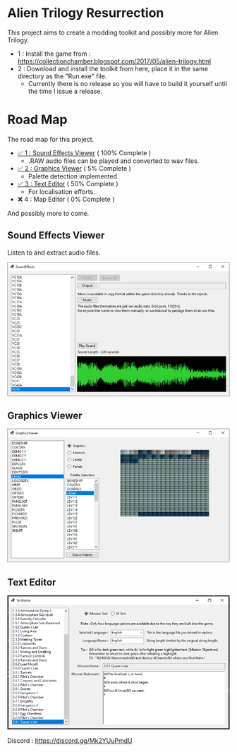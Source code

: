 # Alien Trilogy Resurrection

This project aims to create a modding toolkit and possibly more for Alien Trilogy.

- 1 : Install the game from : https://collectionchamber.blogspot.com/2017/05/alien-trilogy.html
- 2 : Download and install the toolkit from here, place it in the same directory as the "Run.exe" file.
	- Currently there is no release so you will have to build it yourself until the time I issue a release.

# Road Map

The road map for this project.

- [✅ 1 : Sound Effects Viewer](#sound-effects-viewer) ( 100% Complete )
	- .RAW audio files can be played and converted to wav files.
- [✅ 2 : Graphics Viewer](#graphics-viewer) ( 5% Complete )
	- Palette detection implemented.
- [✅ 3 : Text Editor](#text-editor) ( 50% Complete )
	- For localisation efforts.
- ❌ 4 : Map Editor ( 0% Complete )

And possibly more to come.

## Sound Effects Viewer

Listen to and extract audio files.

<div align="center">
  <img src="Images/soundeffects.png" alt="Sound Effects Viewer">
</div>

## Graphics Viewer

<div align="center">
  <img src="Images/graphicsviewer.png" alt="Graphics Viewer">
</div>


## Text Editor

<div align="center">
  <img src="Images/texteditor.png" alt="Text Editor">
</div>

Discord : https://discord.gg/Mk2YUuPmdU